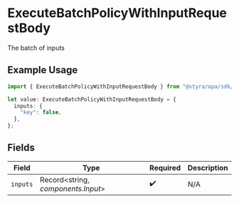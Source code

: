 # ExecuteBatchPolicyWithInputRequestBody

The batch of inputs

## Example Usage

```typescript
import { ExecuteBatchPolicyWithInputRequestBody } from "@styra/opa/sdk/models/operations";

let value: ExecuteBatchPolicyWithInputRequestBody = {
  inputs: {
    "key": false,
  },
};
```

## Fields

| Field                              | Type                               | Required                           | Description                        |
| ---------------------------------- | ---------------------------------- | ---------------------------------- | ---------------------------------- |
| `inputs`                           | Record<string, *components.Input*> | :heavy_check_mark:                 | N/A                                |